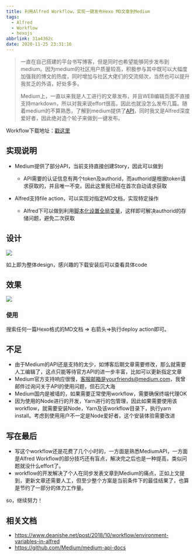 ```yaml
---
title: 利用Alfred Workflow，实现一键发布Hexo MD文章到Medium
tags:
  - Alfred
  - Workflow
  - hexojs
abbrlink: 31a4362c
date: 2020-11-25 23:31:16
---
```

> 一直在自己搭建的平台书写博客，但是同时也希望能够同步发布到medium。因为medium的社区用户质量较高，积极参与其中既可以大幅度加强我的博文的热度，同时增加与社区大佬们的交流频次，当然也可以提升我贫乏的外语，好处多多。
> 
> Medium上，一直以来我是人工进行的文章发布，并且WEB编辑页面不直接支持markdown，所以对我来说effort很高，因此也就没怎么发布几篇。随着medium的不算熟悉，了解到medium提供了[API](https://github.com/Medium/medium-api-docs)，同时我又是Alfred深度爱好者，因此绝对造个轮子来做到一键发布。


Workflow下载地址：[戳这里](https://github.com/alanhg/alfred-workflows/blob/master/medium-publisher/Medium%20Tools.alfredworkflow)

## 实现说明

- Medium提供了部分API，当前支持直接创建Story，因此可以做到
	
	- API需要的认证信息有两个token及authorid，而authorid是根据token请求获取的，并且唯一不变。因此这里我已经在首次自动请求获取
- Alfred支持file action，可以实现对指定MD文档，实现特定操作
	- Alfred下可以做到利用[脚本化设置全局变量](https://www.deanishe.net/post/2018/10/workflow/environment-variables-in-alfred)，这样即可解决authorid的存储问题，避免二次获取

## 设计

![](https://static.1991421.cn/2020/2020-11-25-235130.jpeg)

如上即为整体design，感兴趣的下载安装后可以查看具体code


## 效果


![](https://static.1991421.cn/2020/2020-11-26-001257.gif)

### 使用
搜索任何一篇Hexo格式的MD文档 => 右箭头=>执行deploy action即可。


## 不足

- 由于Medium的API还是支持的太少，如博客后期文章需要修改，那么就需要人工编辑了，这点只能等待官方API的进一步丰富，比如可以更新指定文章
- Medium官方支持响应很慢，客服邮箱是yourfriends@medium.com，我曾邮件过询问关于API的使用问题，但石沉大海
- Medium国内是被墙的，如果需要正常使用workflow，需要确保终端代理OK
- 因为使用的Node进行的开发，Yarn进行的包管理，因此如果需要使用该workflow，就需要安装Node，Yarn及该workflow目录下，执行yarn install。考虑到使用用户不一定是Node爱好者，这个安装体验需要改进

## 写在最后
- 写这个workflow还是花费了几个小时的，一方面是熟悉MediumAPI，一方面是Alfred Workflow的部分技巧还有盲点，解决完之后也是一种提高，类似问题就没什么effort了。
- workflow的开发解决了个人在同步发表文章到Medium的痛点，正如上文提到，更新文章还需要人工，但至少整个方案是当前条件下的最佳结果了，也算是节约了一部分的体力工作量。

so，继续努力！

## 相关文档
-  https://www.deanishe.net/post/2018/10/workflow/environment-variables-in-alfred
-  https://github.com/Medium/medium-api-docs
